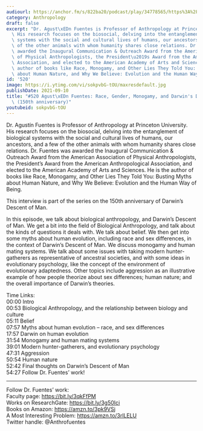 ```yaml
---
audiourl: https://anchor.fm/s/822ba20/podcast/play/34778565/https%3A%2F%2Fd3ctxlq1ktw2nl.cloudfront.net%2Fstaging%2F2021-5-3%2Fe921dde2-801f-122b-cf4f-04d6d4be267a.m4a
category: Anthropology
draft: false
excerpt: "Dr. Agust\xEDn Fuentes is Professor of Anthropology at Princeton University.\
  \ His research focuses on the biosocial, delving into the entanglement of biological\
  \ systems with the social and cultural lives of humans, our ancestors, and a few\
  \ of the other animals with whom humanity shares close relations. Dr. Fuentes was\
  \ awarded the Inaugural Communication & Outreach Award from the American Association\
  \ of Physical Anthropologists, the President\u2019s Award from the American Anthropological\
  \ Association, and elected to the American Academy of Arts and Sciences. He is the\
  \ author of books like Race, Monogamy, and Other Lies They Told You: Busting Myths\
  \ about Human Nature, and Why We Believe: Evolution and the Human Way of Being."
id: '520'
image: https://i.ytimg.com/vi/sokpvbG-tOU/maxresdefault.jpg
publishDate: 2021-09-10
title: "#520 Agust\xEDn Fuentes: Race, Gender, Monogamy, and Darwin's Descent of Man\
  \ (150th anniversary)"
youtubeid: sokpvbG-tOU
---
```

<div class="timelinks">

Dr. Agustín Fuentes is Professor of Anthropology at Princeton University. His research focuses on the biosocial, delving into the entanglement of biological systems with the social and cultural lives of humans, our ancestors, and a few of the other animals with whom humanity shares close relations. Dr. Fuentes was awarded the Inaugural Communication & Outreach Award from the American Association of Physical Anthropologists, the President’s Award from the American Anthropological Association, and elected to the American Academy of Arts and Sciences. He is the author of books like Race, Monogamy, and Other Lies They Told You: Busting Myths about Human Nature, and Why We Believe: Evolution and the Human Way of Being.

This interview is part of the series on the 150th anniversary of Darwin’s Descent of Man.

In this episode, we talk about biological anthropology, and Darwin’s Descent of Man. We get a bit into the field of Biological Anthropology, and talk about the kinds of questions it deals with. We talk about belief. We then get into some myths about human evolution, including race and sex differences, in the context of Darwin’s Descent of Man. We discuss monogamy and human mating systems. We talk about some issues with taking modern hunter-gatherers as representative of ancestral societies, and with some ideas in evolutionary psychology, like the concept of the environment of evolutionary adaptedness. Other topics include aggression as an illustrative example of how people theorize about sex differences; human nature; and the overall importance of Darwin’s theories.

Time Links:  
<time>00:00</time> Intro  
<time>00:53</time> Biological Anthropology, and the relationship between biology and culture  
<time>05:11</time> Belief  
<time>07:57</time> Myths about human evolution – race, and sex differences  
<time>17:57</time> Darwin on human evolution  
<time>31:54</time> Monogamy and human mating systems  
<time>39:01</time> Modern hunter-gatherers, and evolutionary psychology  
<time>47:31</time> Aggression  
<time>50:54</time> Human nature  
<time>52:42</time> Final thoughts on Darwin’s Descent of Man  
<time>54:27</time> Follow Dr. Fuentes’ work!

---

Follow Dr. Fuentes’ work:  
Faculty page: https://bit.ly/3qkFfPM  
Works on ResearchGate: https://bit.ly/3g50Ici  
Books on Amazon: https://amzn.to/3pk9VSj  
A Most Interesting Problem: https://amzn.to/3rlLELU  
Twitter handle: @Anthrofuentes
</div>

